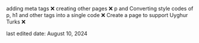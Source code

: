adding meta tags ❌
creating other pages ❌
p and Converting style codes of p, h1 and other tags into a single code ❌
Create a page to support Uyghur Turks ❌

last edited date: August 10, 2024